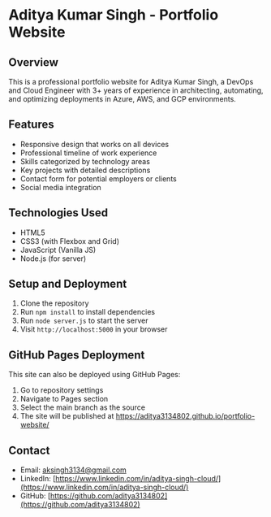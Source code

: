 # Aditya Kumar Singh - Portfolio Website

## Overview
This is a professional portfolio website for Aditya Kumar Singh, a DevOps and Cloud Engineer with 3+ years of experience in architecting, automating, and optimizing deployments in Azure, AWS, and GCP environments.

## Features
- Responsive design that works on all devices
- Professional timeline of work experience
- Skills categorized by technology areas
- Key projects with detailed descriptions
- Contact form for potential employers or clients
- Social media integration

## Technologies Used
- HTML5
- CSS3 (with Flexbox and Grid)
- JavaScript (Vanilla JS)
- Node.js (for server)

## Setup and Deployment
1. Clone the repository
2. Run `npm install` to install dependencies
3. Run `node server.js` to start the server
4. Visit `http://localhost:5000` in your browser

## GitHub Pages Deployment
This site can also be deployed using GitHub Pages:
1. Go to repository settings
2. Navigate to Pages section
3. Select the main branch as the source
4. The site will be published at https://aditya3134802.github.io/portfolio-website/

## Contact
- Email: aksingh3134@gmail.com
- LinkedIn: [https://www.linkedin.com/in/aditya-singh-cloud/](https://www.linkedin.com/in/aditya-singh-cloud/)
- GitHub: [https://github.com/aditya3134802](https://github.com/aditya3134802)